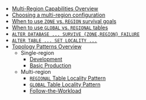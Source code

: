 - [Multi-Region Capabilities Overview](multiregion-overview.html)
- [Choosing a multi-region configuration](choosing-a-multi-region-configuration.html)
- [When to use `ZONE` vs. `REGION` survival goals](when-to-use-zone-vs-region-survival-goals.html)
- [When to use `GLOBAL` vs. `REGIONAL` tables](when-to-use-regional-vs-global-tables.html)
- [`ALTER DATABASE ... SURVIVE {ZONE,REGION} FAILURE`](survive-failure.html)
- [`ALTER TABLE ... SET LOCALITY ...`](set-locality.html)
- [Topology Patterns Overview](topology-patterns.html)
  - Single-region
      - [Development](topology-development.html)
      - [Basic Production](topology-basic-production.html)
  - Multi-region
      - [`REGIONAL` Table Locality Pattern](regional-tables.html)
      - [`GLOBAL` Table Locality Pattern](global-tables.html)
      - [Follow-the-Workload](topology-follow-the-workload.html)
